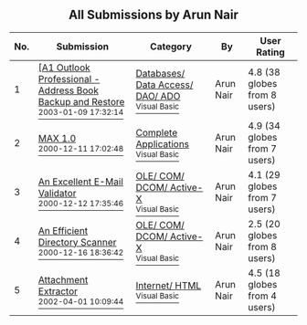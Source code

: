 ﻿<div align="center">

## All Submissions by Arun Nair

</div>

No.  | Submission | Category | By   | User Rating
---- | ---------- | -------- | ---- | -----------
1 | [\[A1 Outlook Professional \- Address Book Backup and Restore<br /><sup>2003-01-09 17:32:14</sup>](https://github.com/Planet-Source-Code/arun-nair-a1-outlook-professional-address-book-backup-and-restore__1-42292) | [Databases/ Data Access/ DAO/ ADO<br /><sup>Visual Basic</sup>](../ByCategory/databases-data-access-dao-ado__1-6.md) | Arun Nair | 4.8 (38 globes from 8 users)
2 | [MAX 1\.0<br /><sup>2000-12-11 17:02:48</sup>](https://github.com/Planet-Source-Code/arun-nair-max-1-0__1-13507) | [Complete Applications<br /><sup>Visual Basic</sup>](../ByCategory/complete-applications__1-27.md) | Arun Nair | 4.9 (34 globes from 7 users)
3 | [An Excellent E\-Mail Validator<br /><sup>2000-12-12 17:35:46</sup>](https://github.com/Planet-Source-Code/arun-nair-an-excellent-e-mail-validator__1-13535) | [OLE/ COM/ DCOM/ Active\-X<br /><sup>Visual Basic</sup>](../ByCategory/ole-com-dcom-active-x__1-29.md) | Arun Nair | 4.1 (29 globes from 7 users)
4 | [An Efficient Directory Scanner<br /><sup>2000-12-16 18:36:42</sup>](https://github.com/Planet-Source-Code/arun-nair-an-efficient-directory-scanner__1-13665) | [OLE/ COM/ DCOM/ Active\-X<br /><sup>Visual Basic</sup>](../ByCategory/ole-com-dcom-active-x__1-29.md) | Arun Nair | 2.5 (20 globes from 8 users)
5 | [Attachment Extractor<br /><sup>2002-04-01 10:09:44</sup>](https://github.com/Planet-Source-Code/arun-nair-attachment-extractor__1-33270) | [Internet/ HTML<br /><sup>Visual Basic</sup>](../ByCategory/internet-html__1-34.md) | Arun Nair | 4.5 (18 globes from 4 users)
